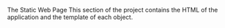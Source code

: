The Static Web Page
This section of the project contains the HTML of the application and the template of each object.